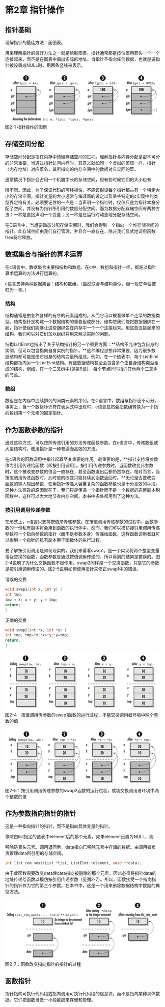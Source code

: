 # 第2章 指针操作

## 指针基础

理解指针的最佳方法：画图表。

用来理解指针的最好方法之一就是绘制图表。指针通常都是按位置用箭头一个一个连接起来，而不是在图表中画出实际的地址。当指针不指向任何数据，也就是说指针被设置成NULL时，用两条竖线来表示。

![](/assets/WX20170406-230819@2x.png)图2-1 指针操作的图例

## 存储空间分配

存储空间分配是指在内存中预留存储空间的过程。理解指针与内存分配是密不可分的非常重要，当通过指针访问内存时，其意义就如同一个虚拟的菜谱一样，指针〈内存地址）对应菜名，其所指向的内存空间中的数据对应实际的菜。

通常情况下指针会占用一个机器字长的存储空间，但有些时候它们的大小也有

所不同。因此，为了保证代码的可移植性，不应该假设每个指针都占有一个特定大小的存储空间。指针变量的大小通常与编译器的设定以及某些特定的c实现中的类型界定符有关。必须要记住的一点是：当声明一个指针时，仅仅只是为指针本身分配了空间，并没有为指针所引用的数据分配空间。而为数据分配存储空间有两种方法：一种是直接声明一个变量；另一种是在运行时动态地分配存储空间。

在C语言中，当想要动态分配存储空间时，我们会得到一个指向一个堆存储空间的指针。此存储空间由我们自行管理，并且会一直存在，除非我们显式地调用函数free将它释放。

## 数据集合与指针的算术运算

在c语言中，数据集合主要指结构和数组。在c中，数组和指针一样，都是以指针算术运算的方法进行运算的。

c语言支持两种数据集合：结构和数组。（虽然联合与结构类似，但一般它单独被归为一类。）

### 结构

结构通常是由各种各样的有序的元素组成的，从而它可以被看做单个连续的数据类型。结构指针是构建一个数据结构的重要组成部分。结构使我们能把数据捆绑在一起，指针使我们能够让这些捆绑包在内存中一个一个连接起来。用这些连接起来的结构，我们可以对它们加以组织并用来解决实际的问题。

结构ListElmt也指出了关于结构指针的另一个重要方面：**结构不允许包含自身的实例，但可以包含指向自身实例的指针。**这种编程思想非常重要，因为很多数据结构都可能是由它自身的结构变量所组成，例如，在一个链表中，每个ListElmt结构都指向另一个ListElmt结构。有些数据结构甚至会包含多个由自身结构类型组成的结构，例如，在一个二叉树中\(见第9章），每个节点同时指向其他两个二叉树的节点。

### 数组

数组是在内存中连续排列的同类元素的序列。在C语言中，数组与指针密不可分。事实上，当一个数组标识符在表达式中出现时，c语言显然会把数组转换为一个指向数组第一个元素的固定指针。

## 作为函数参数的指针

通过这种方式，可以按照传递引用的方法传递函数参数。在c语言中，传递数组或大型结构时，使用指针是一种普遍而高效的方法。

在c语言的函数调用中指针起着至关重要的作用。最重要的是，**指针支持将参数作为引用传递给函数（即按引用调用）。按引用传递参数时，当函数改变此参数时，这个被改变参数的值会一直存在，甚至函数退出后都仍然存在。相对而言，当按值调用传递函数时，此时值的改变只能持续到函数返回时。**无论是否要改变函数的输人输出参数，使用指针传递大容量复杂的函数参数也是十分高效的手段。这种方法高效的原因就在于，我们只是传递一个指针而不是一个数据的完整副本到函数中，这样可以大大地节省内存空间。本书中多处都用到了这种方法。

### 按引用调用传递参数

在形式上，c语言只支持按值来传递参数。在按值调用传递参数的过程中，函数参数的一份私有副本将会用到函数的执行体中。然而，我们可以模仿接引用调用传递参数将一个指向参数的指针〈而不是参数本身）传递给函数，这样函数调用者就可以得到一个指针的私有副本用于函数体的执行过程。

要了解按引用调用是如何现实的，我们来看看swap1。是一个实现将两个整型变量相互交换的函数，函数参数是通过按值调用传递的，所以得到的结果是错误的。图2-4说明了为什么交换函数不起作用。swap2同样是一个交换函数，只是它的参数是按引用调用传递的。图2-5说明如何使用指针来修正swap1中的错误。

错误的交换

```c
void swap1(int x, int y) {
int tmp;
tmp = x; x = y; y = tmp;
return;
}
```

正确的交换

```c
void swap2(int *x, int *y) {
int tmp; tmp=*x;*x=*y;*y=tmp;
return;
}
```

![](/assets/WX20170406-231216@2x.png)图2-4：按值调用传参数的swap1函数的运行过程，不能交换调用者环境中两个整数的值

![](/assets/WX20170406-231316@2x.png)图2-5：按引用调用传递参数的swap2函数的运行过程，成功交换调用者环境中两个整数的值

## 作为参数指向指针的指针

这是一种指向指针的指针，而不是指向具体变量的指针。

移除由list指定的链表中element后的那个元素。如果element设置为NULL，则

移除链表头元素。调用返回后，data指向已移除元素中存储的数据。由调用者负责管理data所引用的存储空间。

```c
int list_rem_next(List *list, ListElmt *element, void **data);
```

由于此函数需要改变data使data指向被删除的那个元素，因此必须将指针data的地址传递给函数以模仿按引用传递参数（见图2-7）。所以，函数接受一个指向指针的指针作为它的第三个参数。在本书中，这是一个用来删除数据结构中数据的典型方法。

![](/assets/WX20170406-231441@2x.png)图2-7：函数改变指向指针的指针的过程

## 函数指针

指针指向可执行代码段或指向调用可执行代码段的信息块，而不是指向某种具体数据。它们把函数当做一小段数据来存储和管理。

